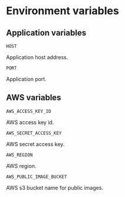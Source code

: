 # Environment variables

## Application variables

```
HOST
```

Application host address.

```
PORT
```

Application port.


## AWS variables

```
AWS_ACCESS_KEY_ID
```

AWS access key id.

```
AWS_SECRET_ACCESS_KEY
```

AWS secret access key.

```
AWS_REGION
```

AWS region.

```
AWS_PUBLIC_IMAGE_BUCKET
```

AWS s3 bucket name for public images.


